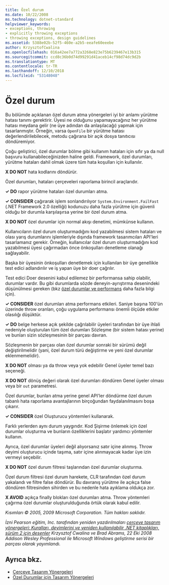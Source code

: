 ```yaml
---
title: Özel durum
ms.date: 10/22/2008
ms.technology: dotnet-standard
helpviewer_keywords:
- exceptions, throwing
- explicitly throwing exceptions
- throwing exceptions, design guidelines
ms.assetid: 5388e02b-52f5-460e-a2b5-eeafe60eeebe
author: KrzysztofCwalina
ms.openlocfilehash: 016a42ee7a772a3268e823e75b6239467e13b315
ms.sourcegitcommit: ccd8c36b0d74d99291d41aceb14cf98d74dc9d2b
ms.translationtype: MT
ms.contentlocale: tr-TR
ms.lasthandoff: 12/10/2018
ms.locfileid: "53148048"
---
```

# <a name="exception-throwing"></a>Özel durum
Bu bölümde açıklanan özel durum atma yönergeleri iyi bir anlamı yürütme hatası tanımı gerektirir. Üyesi ne olduğunu yapamayacağınız her yürütme hatası meydana gelir (ne üye adından da anlaşılacağı) yapmak için tasarlanmıştır. Örneğin, varsa `OpenFile` bir yürütme hatası değerlendirilebilecek, metodu çağırana bir açık dosya tanıtıcısı döndüremiyor.  
  
 Çoğu geliştirici, özel durumlar bölme gibi kullanım hataları için sıfır ya da null başvuru kullanabileceğinizden haline geldi. Framework, özel durumları, yürütme hataları dahil olmak üzere tüm hata koşulları için kullanılır.  
  
 **X DO NOT** hata kodlarını döndürür.  
  
 Özel durumları, hataları çerçeveleri raporlama birincil araçlarıdır.  
  
 **✓ DO** rapor yürütme hataları özel durumları atma.  
  
 **✓ CONSIDER** çağırarak işlem sonlandırılıyor `System.Environment.FailFast` (.NET Framework 2.0 özelliği) kodunuzu daha fazla yürütme için güvenli olduğu bir durumla karşılaşırsa yerine bir özel durum atma.  
  
 **X DO NOT** özel durumlar için normal akışı denetimi, mümkünse kullanın.  
  
 Kullanıcıların özel durum oluşturmadığını kod yazabilmesi sistem hataları ve olası yarış durumlarını işlemleriyle dışında framework tasarımcıları API'leri tasarlamanız gerekir. Örneğin, kullanıcılar özel durum oluşturmadığını kod yazabilmesi üyesi çağırmadan önce önkoşulları denetleme olanağı sağlayabilir.  
  
 Başka bir üyesinin önkoşulları denetlemek için kullanılan bir üye genellikle test edici adlandırılır ve iş yapan üye bir doer çağrılır.  
  
 Test edici Doer desenini kabul edilemez bir performansa sahip olabilir, durumlar vardır. Bu gibi durumlarda sözde deneyin-ayrıştırma desenindeki düşünülmesi gereken (bkz [özel durumlar ve performans](../../../docs/standard/design-guidelines/exceptions-and-performance.md) daha fazla bilgi için).  
  
 **✓ CONSIDER** özel durumları atma performans etkileri. Saniye başına 100'ün üzerinde throw oranları, çoğu uygulama performansı önemli ölçüde etkiler olasılığı düşüktür.  
  
 **✓ DO** belge herkese açık şekilde çağrılabilir üyeleri tarafından bir üye ihlali nedeniyle oluşturulan tüm özel durumları Sözleşme (bir sistem hatası yerine) ve bunları sizin sözleşmesinin bir parçası davran.  
  
 Sözleşmenin bir parçası olan özel durumlar sonraki bir sürümü değil değiştirilmelidir (yani, özel durum türü değiştirme ve yeni özel durumlar eklenmemelidir).  
  
 **X DO NOT** olması ya da throw veya yok edebilir Genel üyeler temel bazı seçeneği.  
  
 **X DO NOT** dönüş değeri olarak özel durumları döndüren Genel üyeler olması veya bir `out` parametresi.  
  
 Özel durumlar, bunları atma yerine genel API'ler döndürme özel durum tabanlı hata raporlama avantajlarının birçoğundan faydalanılmasını boşa çıkarır.  
  
 **✓ CONSIDER** özel Oluşturucu yöntemleri kullanarak.  
  
 Farklı yerlerden aynı durum yaygındır. Kod Şişirme önlemek için özel durumlar oluşturma ve bunların özelliklerini başlatır yardımcı yöntemler kullanın.  
  
 Ayrıca, özel durumlar üyeleri değil alıyorsanız satır içine alınmış. Throw deyimi oluşturucu içinde taşıma, satır içine alınmayacak kadar üye izin vermeyi seçebilir.  
  
 **X DO NOT** özel durum filtresi taşlarından özel durumlar oluşturma.  
  
 Özel durum filtresi özel durum harekete, CLR tarafından özel durum yakalandı ve filtre false döndürür. Bu davranış yürütme ile açıkça false döndüren filtresinden sihirden ve bu nedenle hata ayıklama oldukça zor.  
  
 **X AVOID** açıkça finally blokları özel durumları atma. Throw yöntemleri çağırma özel durumlar oluşturulduğunda örtük olarak kabul edilir.  
  
 *Kısımları © 2005, 2009 Microsoft Corporation. Tüm hakları saklıdır.*  
  
 *İzni Pearson eğitim, Inc. tarafından yeniden yazdırılmaları [çerçeve tasarım yönergeleri: Kuralları, deyimlerini ve yeniden kullanılabilir .NET kitaplıkları, sürüm 2 için desenler](https://www.informit.com/store/framework-design-guidelines-conventions-idioms-and-9780321545619) Krzysztof Cwalina ve Brad Abrams, 22 Eki 2008 Addison Wesley Professional ile Microsoft Windows geliştirme serisi bir parçası olarak yayımlandı.*  
  
## <a name="see-also"></a>Ayrıca bkz.

- [Çerçeve Tasarım Yönergeleri](../../../docs/standard/design-guidelines/index.md)  
- [Özel Durumlar için Tasarım Yönergeleri](../../../docs/standard/design-guidelines/exceptions.md)
